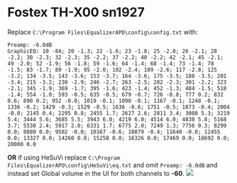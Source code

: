 # Fostex TH-X00 sn1927
Replace `C:\Program Files\EqualizerAPO\config\config.txt` with:
```
Preamp: -6.0dB
GraphicEQ: 10 -84; 20 -1.3; 22 -1.6; 23 -1.8; 25 -2.0; 26 -2.1; 28 -2.2; 30 -2.3; 32 -2.3; 35 -2.2; 37 -2.2; 40 -2.2; 42 -2.1; 45 -2.1; 49 -2.0; 52 -1.9; 56 -1.8; 59 -1.6; 64 -1.4; 68 -1.4; 73 -1.4; 78 -1.5; 83 -1.7; 89 -1.9; 95 -2.0; 102 -2.4; 109 -2.6; 117 -2.8; 125 -3.2; 134 -3.5; 143 -3.6; 153 -3.7; 164 -3.6; 175 -3.5; 188 -3.5; 201 -3.4; 215 -3.2; 230 -2.9; 246 -2.7; 263 -2.5; 282 -2.3; 301 -2.2; 323 -2.1; 345 -1.9; 369 -1.7; 395 -1.6; 423 -1.4; 452 -1.3; 484 -1.5; 518 -1.4; 554 -1.0; 593 -0.5; 635 -0.5; 679 -0.7; 726 -0.8; 777 0.2; 832 0.6; 890 0.2; 952 -0.0; 1019 -0.1; 1090 -0.1; 1167 -0.1; 1248 -0.1; 1336 -0.2; 1429 -0.3; 1529 -0.5; 1636 -0.6; 1751 -0.5; 1873 -0.4; 2004 -0.0; 2145 0.4; 2295 0.8; 2455 1.7; 2627 2.6; 2811 3.4; 3008 5.3; 3219 5.4; 3444 5.6; 3685 5.5; 3943 6.0; 4219 6.0; 4514 6.0; 4830 5.8; 5168 3.7; 5530 2.4; 5917 2.0; 6331 1.7; 6775 2.0; 7249 1.3; 7756 0.3; 8299 0.0; 8880 0.0; 9502 -0.0; 10167 -0.6; 10879 -0.4; 11640 -0.0; 12455 0.0; 13327 0.0; 14260 0.0; 15258 0.0; 16326 0.0; 17469 0.0; 18692 0.0; 20000 0.0
```
**OR** if using HeSuVi replace `C:\Program Files\EqualizerAPO\config\HeSuVi\eq.txt` and omit `Preamp: -6.0dB` and instead set Global volume in the UI for both channels to **-60**.
![](https://raw.githubusercontent.com/jaakkopasanen/AutoEq/master/results/Innerfidelity%202017/innerfidelity/onear/Fostex%20TH-X00%20sn1927/Fostex%20TH-X00%20sn1927.png)
